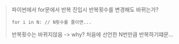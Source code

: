 > 파이썬에서 for문에서 반복 진입시 반복횟수를 변경해도 바뀌는가?
>
> `for i in N: // N횟수를 줄이면...`
> 
> 반복횟수는 바뀌지않음 -> why? 처음에 선언한 N번만큼 반복하기떄문...
